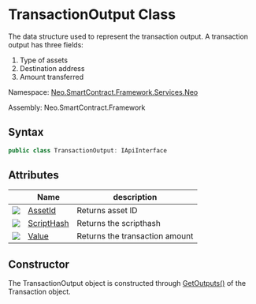 # TransactionOutput Class

The data structure used to represent the transaction output. A transaction output has three fields:

1. Type of assets
2. Destination address
3. Amount transferred

Namespace: [Neo.SmartContract.Framework.Services.Neo](../neo.md)

Assembly: Neo.SmartContract.Framework

## Syntax

```c#
public class TransactionOutput: IApiInterface
```

## Attributes

| | Name | description |
| ---------------------------------------- | ---------------------------------------- | ------ |
| ![](https://i-msdn.sec.s-msft.com/dynimg/IC74937.jpeg) | [AssetId](TransactionOutput/AssetId.md)  | Returns asset ID |
| ![](https://i-msdn.sec.s-msft.com/dynimg/IC74937.jpeg) | [ScriptHash](TransactionOutput/ScriptHash.md) | Returns the scripthash |
| ![](https://i-msdn.sec.s-msft.com/dynimg/IC74937.jpeg) | [Value](TransactionOutput/Value.md)      | Returns the transaction amount |


## Constructor

The TransactionOutput object is constructed through [GetOutputs()](Transaction/GetOutputs.md) of the Transaction object.
